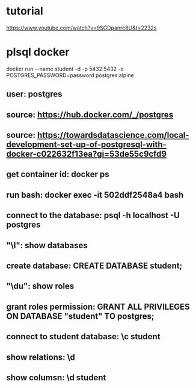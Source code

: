 # tutorial
https://www.youtube.com/watch?v=9SGDpanrc8U&t=2232s

# plsql docker 
docker run --name student -d -p 5432:5432 -e POSTGRES_PASSWORD=password postgres:alpine
## user: postgres 
## source: https://hub.docker.com/_/postgres
## source: https://towardsdatascience.com/local-development-set-up-of-postgresql-with-docker-c022632f13ea?gi=53de55c9cfd9
## get container id: docker ps
## run bash: docker exec -it 502ddf2548a4 bash
## connect to the database: psql -h localhost -U postgres
## "\l": show databases
## create database: CREATE DATABASE student;
## "\du": show roles
## grant roles permission: GRANT ALL PRIVILEGES ON DATABASE "student" TO postgres;
## connect to student database: \c student
## show relations: \d
## show columsn: \d student
